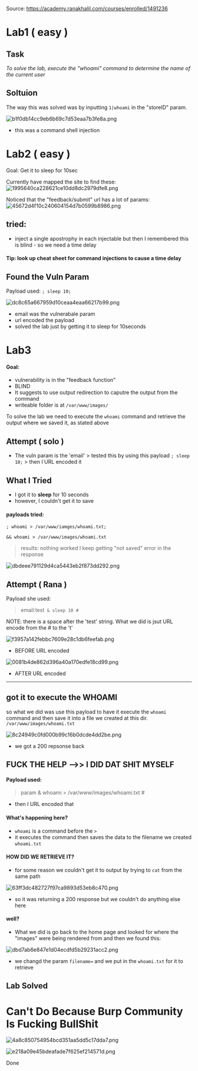 Source: https://academy.ranakhalil.com/courses/enrolled/1491236

# Lab1 ( easy )

## Task
*To solve the lab, execute the "whoami" command to determine the name of the current user*

## Soltuion
The way this was solved was by inputting `1|whoami` in the "storeID" param.

![b1f0db14cc9eb6b69c7d53eaa7b3fe8a.png](../../../_resources/b1f0db14cc9eb6b69c7d53eaa7b3fe8a.png)
- this was a command shell injection


# Lab2 ( easy )
Goal: Get it to sleep for 10sec

Currently have mapped the site to find these:
![1995640ca228621ce10dd8dc2979dfe8.png](../../../_resources/1995640ca228621ce10dd8dc2979dfe8.png)


Noticed that the "feedback/submit" url has a lot of params:
![45672d4f10c240604154d7b0599b8986.png](../../../_resources/45672d4f10c240604154d7b0599b8986.png)


## tried:

- inject a single apostrophy in each injectable but then I remembered this is blind - so we need a time delay

#### Tip: look up cheat sheet for command injections to cause a time delay

## Found the Vuln Param

Payload used: `; sleep 10;`


![dc8c65a667959d10ceaa4eaa66217b99.png](../../../_resources/dc8c65a667959d10ceaa4eaa66217b99.png)
- email was the vulnerabale param
- url encoded the payload
- solved the lab just by getting it to sleep for 10seconds

# Lab3
#### Goal:
- vulnerability is in the "feedback function"
- BLIND
- It suggests to use output redirection to caputre the output from the command
- writeable folder is at `/var/www/images/`

To solve the lab we need to execute the `whoami` command and retrieve the output where we saved it, as stated above

## Attempt ( solo )
- The vuln param is the 'email' > tested this by using this payload `; sleep 10;` > then I URL encoded it

## What I Tried
- I got it to **sleep** for 10 seconds
- however, I couldn't get it to save

#### payloads tried:

`; whoami > /var/www/iamges/whoami.txt;`

`&& whoami > /var/www/images/whoami.txt`

> results: nothing worked
> I keep getting "not saved" error in the response


![dbdeee791129d4ca5443eb2f873dd292.png](../../../_resources/dbdeee791129d4ca5443eb2f873dd292.png)

## Attempt ( Rana )

Payload she used:
> email:test` & sleep 10 #` 

NOTE: there is a space after the 'test' string. What we did is jsut URL encode from the # to the 't'

![f3957a142febbc7609e28c1db6feefab.png](../../../_resources/f3957a142febbc7609e28c1db6feefab.png)
- BEFORE URL encoded

![0081b4de862d396a40a170edfe18cd99.png](../../../_resources/0081b4de862d396a40a170edfe18cd99.png)
- AFTER URL encoded


---
## got it to execute the WHOAMI 
so what we did was use this payload to have it execute the `whoami` command and then save it into a file we created at this dir. `/var/www/images/whoami.txt` 

![8c24949c0fd000b99c16b0dcde4dd2be.png](../../../_resources/8c24949c0fd000b99c16b0dcde4dd2be.png)
- we got a 200 repsonse back

## FUCK THE HELP -->> I DID DAT SHIT MYSELF


#### Payload used: 
>param & whoami > /var/www/images/whoami.txt #
- then I URL encoded that

#### What's happening here?
- `whoami` is a command before the ` > `
- it executes the command then saves the data to the filename we created `whoami.txt`

#### HOW DID WE RETRIEVE IT?
- for some reason we couldn't get it to output by trying to `cat` from the same path

![63ff3dc482727f97ca9893d53eb8c470.png](../../../_resources/63ff3dc482727f97ca9893d53eb8c470.png)
- so it was returning a 200 response but we couldn't do anything else here


#### well?
- What we did is go back to the home page and looked for where the "images" were being rendered from and then we found this:

![dbd7ab6e847e1d04ecdfd5b29231acc2.png](../../../_resources/dbd7ab6e847e1d04ecdfd5b29231acc2.png)
- we changd the param `filename=` and we put in the `whoami.txt` for it to retrieve

## Lab Solved


# Can't Do Because Burp Community Is Fucking BullShit
![4a8c850754954bcd351aa5dd5c17dda7.png](../../../_resources/4a8c850754954bcd351aa5dd5c17dda7.png)

![e218a09e45bdeafade7f625ef214571d.png](../../../_resources/e218a09e45bdeafade7f625ef214571d.png)



Done